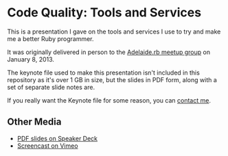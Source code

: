 # Code Quality: Tools and Services

This is a presentation I gave on the tools and services I use to try
and make me a better Ruby programmer.

It was originally delivered in person to the
[Adelaide.rb meetup group](https://www.meetup.com/adelaiderb/)
on January 8, 2013.

The keynote file used to make this presentation isn't included in this
repository as it's over 1 GB in size, but the slides in PDF form, along
with a set of separate slide notes are.

If you really want the Keynote file for some reason, you can
[contact me](https://twitter.com/paulfioravanti).

## Other Media

- [PDF slides on Speaker Deck](https://speakerdeck.com/paulfioravanti/code-quality-tools-and-services)
- [Screencast on Vimeo](https://vimeo.com/61782979)
